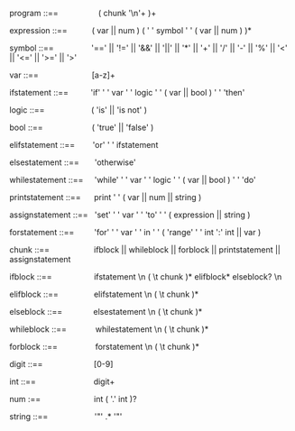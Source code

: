 program ::== &nbsp; &nbsp; &nbsp; &nbsp; &nbsp; &nbsp; &nbsp; &nbsp;&nbsp; ( chunk '\n'+ )+

expression ::==  &nbsp; &nbsp; &nbsp;&nbsp;&nbsp;&nbsp;&nbsp; ( var || num ) ( ' ' symbol ' ' ( var || num ) )*

symbol ::==  &nbsp; &nbsp; &nbsp; &nbsp;&nbsp;&nbsp;&nbsp;&nbsp;&nbsp;&nbsp;&nbsp;&nbsp; '==' || '!=' || '&&' || '||' || '*' || '+' || '/' || '-' || '%' || '<' || '<=' || '>=' || '>'

var ::==              &nbsp; &nbsp; &nbsp; &nbsp; &nbsp; &nbsp;&nbsp;&nbsp;&nbsp;&nbsp;&nbsp;&nbsp;&nbsp;&nbsp;&nbsp;&nbsp;&nbsp; [a-z]+

ifstatement ::== &nbsp; &nbsp;&nbsp;&nbsp;&nbsp;&nbsp;&nbsp; 'if' ' ' var ' ' logic ' ' ( var || bool ) ' ' 'then'

logic ::== &nbsp;&nbsp; &nbsp; &nbsp; &nbsp;&nbsp;&nbsp;&nbsp;&nbsp;&nbsp;&nbsp;&nbsp;&nbsp;&nbsp;&nbsp;&nbsp; ( 'is' || 'is not' )

bool ::== &nbsp; &nbsp; &nbsp; &nbsp; &nbsp;&nbsp;&nbsp;&nbsp;&nbsp;&nbsp;&nbsp;&nbsp;&nbsp;&nbsp;&nbsp;&nbsp; ( 'true' || 'false' )

elifstatement ::== &nbsp; &nbsp; &nbsp;&nbsp;  'or' ' ' ifstatement

elsestatement ::== &nbsp; &nbsp; &nbsp;  'otherwise'

whilestatement ::==  &nbsp; &nbsp; 'while' ' ' var ' ' logic ' ' ( var || bool ) ' ' 'do'

printstatement ::==  &nbsp; &nbsp;&nbsp;  print ' ' ( var || num || string )

assignstatement ::== &nbsp; 'set' ' ' var ' ' 'to' ' ' ( expression || string )

forstatement ::==   &nbsp; &nbsp; &nbsp; &nbsp;  'for' ' ' var ' ' in ' ' ( 'range' ' ' int ':' int || var )

chunk ::== &nbsp; &nbsp; &nbsp; &nbsp; &nbsp; &nbsp; &nbsp; &nbsp; &nbsp;&nbsp;   ifblock || whileblock || forblock || printstatement || assignstatement

ifblock ::==    &nbsp; &nbsp; &nbsp; &nbsp; &nbsp; &nbsp; &nbsp; &nbsp; &nbsp;      ifstatement \n ( \t chunk )* elifblock* elseblock? \n

elifblock ::==    &nbsp; &nbsp; &nbsp; &nbsp; &nbsp; &nbsp; &nbsp;&nbsp;     elifstatement \n ( \t chunk )*

elseblock ::==    &nbsp; &nbsp; &nbsp; &nbsp; &nbsp; &nbsp;&nbsp;     elsestatement \n ( \t chunk )*

whileblock ::==    &nbsp; &nbsp; &nbsp; &nbsp; &nbsp; &nbsp;  whilestatement \n ( \t chunk )*

forblock ::==      &nbsp; &nbsp; &nbsp; &nbsp; &nbsp; &nbsp; &nbsp; &nbsp;    forstatement \n ( \t chunk )*

digit ::==    &nbsp; &nbsp; &nbsp; &nbsp; &nbsp; &nbsp; &nbsp; &nbsp; &nbsp; &nbsp; &nbsp;        [0-9]

int ::==      &nbsp; &nbsp; &nbsp; &nbsp; &nbsp; &nbsp; &nbsp; &nbsp; &nbsp; &nbsp; &nbsp; &nbsp;&nbsp;           digit+

num :==         &nbsp; &nbsp; &nbsp; &nbsp; &nbsp; &nbsp; &nbsp; &nbsp; &nbsp; &nbsp; &nbsp;&nbsp;       int ( '.' int )?

string ::==    &nbsp; &nbsp; &nbsp; &nbsp; &nbsp; &nbsp; &nbsp; &nbsp; &nbsp; &nbsp;        '"' .* '"'
